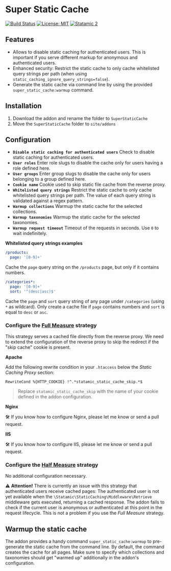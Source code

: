 # Super Static Cache

[![Build Status](https://travis-ci.org/wanze/statamic-super-static-cache.svg?branch=master)](https://travis-ci.org/wanze/statamic-super-static-cache)
[![License: MIT](https://img.shields.io/badge/License-MIT-blue.svg)](https://opensource.org/licenses/MIT)
[![Statamic 2](https://img.shields.io/badge/Statamic-2-orange.svg)](https://statamic.com)

## Features

* Allows to disable static caching for authenticated users. This is important if you serve different markup for anonymous
and authenticated users.
* Enhanced security: Restrict the static cache to only cache whitelisted query strings per path (when using `static_caching_ignore_query_strings=false`).  
* Generate the static cache via command line by using the provided `super_static_cache:warmup` command.

## Installation

1. Download the addon and rename the folder to `SuperStaticCache`
2. Move the `SuperStaticCache` folder to `site/addons`

## Configuration

* **`Disable static caching for authenticated users`** Check to disable static caching for authenticated users.
* **`User roles`** Enter role slugs to disable the cache only for users having a role defined here.
* **`User groups`** Enter group slugs to disable the cache only for users belonging to a group defined here.
* **`Cookie name`** Cookie used to skip static file cache from the reverse proxy.
* **`Whitelisted query strings`** Restrict the static cache to only cache whitelisted query strings per path. 
The value of each query string is validated against a regex pattern.
* **`Warmup collections`** Warmup the static cache for the selected collections.
* **`Warmup taxonomies`** Warmup the static cache for the selected taxonomies.
* **`Warmup request timeout`** Timeout of the requests in seconds. Use `0` to wait indefinitely.

**Whitelisted query strings examples**

```yaml
/products:
  page: '[0-9]+'
```

Cache the `page` query string on the `/products` page, but only if it contains numbers.

```yaml
/categories*:
  page: '[0-9]+'
  sort: '^(desc|asc)$'
```

Cache the `page` and `sort` query string of any page under `/categories` (using `*` as wildcard). Only create a cache
file if `page` contains numbers and `sort` is equal to `desc` or `asc`.

### Configure the [Full Measure](https://docs.statamic.com/caching#full-measure) strategy

This strategy serves a cached file directly from the reverse proxy. We need to extend the configuration of the reverse 
proxy to skip the redirect if the "skip cache" cookie is present.

**Apache**

Add the following rewrite condition in your `.htaccess` below the _Static Caching Proxy_ section:

```RewriteCond %{HTTP_COOKIE} !^.*statamic_static_cache_skip.*$```

> Replace `statamic_static_cache_skip` with the name of your cookie defined in the addon configuration.

**Nginx**

🛠 If you know how to configure Nginx, please let me know or send a pull request.

**IIS**

🛠️ If you know how to configure IIS, please let me know or send a pull request.

### Configure the [Half Measure](https://docs.statamic.com/caching#half-measure) strategy 

No additional configuration necessary.

⚠️ **Attention!** There is currently an issue with this strategy that authenticated users receive cached pages:
The authenticated user is not yet available when the `\Statamic\StaticCaching\Middleware\Retrieve` 
middleware gets executed, returning a cached response. The addon fails to check if the current user is anonymous or 
authenticated at this point in the request lifecycle. This is not a problem if you use the _Full Measure_ strategy.

## Warmup the static cache

The addon provides a handy command `super_static_cache:warmup` to pre-generate the static cache from the command line.
By default, the command creates the cache for all pages. Make sure to specify which collections and taxonomies should
get "warmed up" additionally in the addon's configuration.
